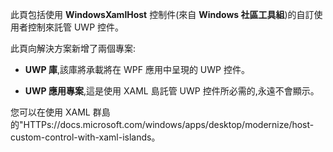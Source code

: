 ﻿此頁包括使用 **WindowsXamlHost** 控制件(來自 **Windows 社區工具組**)的自訂使用者控制來託管 UWP 控件。

此頁向解決方案新增了兩個專案:

- **UWP 庫**,該庫將承載將在 WPF 應用中呈現的 UWP 控件。

- **UWP 應用專案**,這是使用 XAML 島託管 UWP 控件所必需的,永遠不會顯示。

您可以在使用 XAML 群島的"HTTPs://docs.microsoft.com/windows/apps/desktop/modernize/host-custom-control-with-xaml-islands。